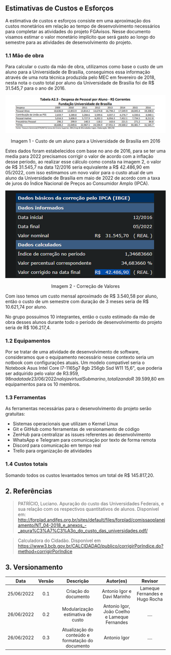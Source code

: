 ## Estimativas de Custos e Esforços

A estimativa de custos e esforços consiste em uma aproximação dos custos monetários em relação ao tempo de desenvolvimento necessários para completar as atividades do projeto FGAvisos. Nesse documento visamos estimar o valor monetário implícito que será gasto ao longo do semestre para as atividades de desenvolvimento do projeto.

### 1.1 Mão de obra

Para calcular o custo da mão de obra, utilizamos como base o custo de um aluno para a Universidade de Brasília, conseguimos essa informação através de uma nota técnica produzida pelo MEC em fevereiro de 2018, nesta nota o custo total por aluno da Universidade de Brasília foi de R$ 31.545,7 para o ano de 2016.

<center>

![Nota MEC](../../assets/img/notaMEC.png)
</center>

<center>
  Imagem 1 - Custo de um aluno para a Universidade de Brasília em 2016
</center>

Estes dados foram estabelecidos com base no ano de 2016, para se ter uma media para 2022 precisamos corrigir o valor de acordo com a inflação desse período, ao realizar esse cálculo como consta na imagem 2, o valor de R$ 31.545,7 na data 12/2016 seria equivalente a R$ 42.486,90 em 05/2022, com isso estimamos um novo valor para o custo atual de um aluno da Universidade de Brasília em maio de 2022 de acordo com a taxa de juros do Índice Nacional de Preços ao Consumidor Amplo (IPCA).

<center>

![Correcao Inflacao](../../assets/img/correcaoInflacao.png)
</center>

<center>
  Imagem 2 - Correção de Valores
</center>


Com isso temos um custo mensal aproximado de R$ 3.540,58 por aluno, então o custo de um semestre com duração de 3 meses seria de R$ 10.621,74 por aluno. 

No grupo possuímos 10 integrantes, então o custo estimado da mão de obra desses alunos durante todo o período de desenvolvimento do projeto seria de R$ 106.217,4.

### 1.2 Equipamentos

Por se tratar de uma atividade de desenvolvimento de software, consideramos que o equipamento necessário nesse contexto seria um notbook com configurações atuais. Um modelo compatível seria o Notebook Asus Intel Core I7-1165g7 8gb 256gb Ssd W11 15,6", que poderia ser adquirido pelo valor de R$3.959,98 na data de 23/06/2022 na loja virtual Submarino, totalizando R$ 39.599,80 em equipamentos para os 10 membros.

### 1.3 Ferramentas

As ferramentas necessárias para o desenvolvimento do projeto serão gratuitas:
- Sistemas operacionais que utilizam o Kernel Linux
- Git e GitHub como ferramentas de versionamento de código
- ZenHub para centralizar as issues referentes ao desenvolvimento
- WhatsApp e Telegram para comunicação por texto de forma remota
- Discord para comunicação em tempo real
- Trello para organização de atividades

### 1.4 Custos totais

Somando todos os custos levantados temos um total de R$ 145.817,20.

## 2. Referências
 
> PATRÍCIO, Luciano. Apuração do custo das Universidades Federais, e sua relação com os respectivos quantitativos de alunos. Disponível em: <http://forplad.andifes.org.br/sites/default/files/forplad/comissaoplanejamento/NT_04-2018_e_anexos_-_apura%C3%A7%C3%A3o_do_custo_das_universidades.pdf/>

> Calculadora do Cidadão. Disponível em <https://www3.bcb.gov.br/CALCIDADAO/publico/corrigirPorIndice.do?method=corrigirPorIndice>

## 3. Versionamento

| Data       | Versão |  Descrição         | Autor(es)                | Revisor         |
|:----------:|:------:| :-----------------:| :-----------------------------------------------------------------: | :-------------: |
| 25/06/2022 | 0.1    | Criação do documento | Antonio Igor e Davi Marinho  | Lameque Fernandes e Hugo Rocha |
| 26/06/2022 | 0.2    | Modularização estimativa de custo | Antonio Igor, João Coelho e Lameque Fernandes | .... |
| 26/06/2022 | 0.3    | Atualização do conteúdo e formatação do documento | Antonio Igor  | .... |